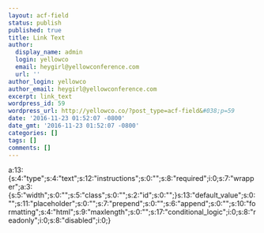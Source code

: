```yaml
---
layout: acf-field
status: publish
published: true
title: Link Text
author:
  display_name: admin
  login: yellowco
  email: heygirl@yellowconference.com
  url: ''
author_login: yellowco
author_email: heygirl@yellowconference.com
excerpt: link_text
wordpress_id: 59
wordpress_url: http://yellowco.co/?post_type=acf-field&#038;p=59
date: '2016-11-23 01:52:07 -0800'
date_gmt: '2016-11-23 01:52:07 -0800'
categories: []
tags: []
comments: []
---
```

<p>a:13:{s:4:"type";s:4:"text";s:12:"instructions";s:0:"";s:8:"required";i:0;s:7:"wrapper";a:3:{s:5:"width";s:0:"";s:5:"class";s:0:"";s:2:"id";s:0:"";}s:13:"default_value";s:0:"";s:11:"placeholder";s:0:"";s:7:"prepend";s:0:"";s:6:"append";s:0:"";s:10:"formatting";s:4:"html";s:9:"maxlength";s:0:"";s:17:"conditional_logic";i:0;s:8:"readonly";i:0;s:8:"disabled";i:0;}</p>
